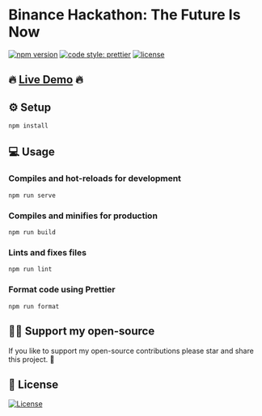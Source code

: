 # Binance Hackathon: The Future Is Now
[![npm version](https://badge.fury.io/js/vue-spinners-css.svg?u)](https://www.npmjs.com/package/vue-spinners-css)
[![code style: prettier](https://img.shields.io/badge/code_style-prettier-ff69b4.svg)](https://github.com/prettier/prettier)
[![license](https://img.shields.io/badge/License-Apache%202.0-blue.svg)](https://opensource.org/licenses/Apache-2.0)

## 🔥 [Live Demo]() 🔥

## ⚙️ Setup

```
npm install
```

## 💻 Usage

### Compiles and hot-reloads for development
```
npm run serve
```

### Compiles and minifies for production
```
npm run build
```

### Lints and fixes files
```
npm run lint
```

### Format code using Prettier
```
npm run format
```

## 👏🏻 Support my open-source
If you like to support my open-source contributions please star and share this project. 💫

## 📄 License
[![License](https://img.shields.io/badge/License-Apache%202.0-blue.svg)](https://opensource.org/licenses/Apache-2.0)
